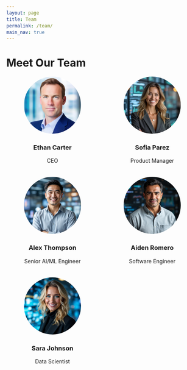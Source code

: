 ```yaml
---
layout: page
title: Team
permalink: /team/
main_nav: true
---
```


# Meet Our Team

<div style="display: grid; grid-template-columns: repeat(auto-fit, minmax(200px, 1fr)); gap: 20px;">

  <div style="text-align: center;">
    <img src="./assets/emp1.jpg" alt="Employee 1" style="width: 150px; height: 150px; border-radius: 50%;">
    <h3>Ethan Carter</h3>
    <p>CEO</p>
  </div>

  <div style="text-align: center;">
    <img src="./assets/emp2.jpg" alt="Employee 2" style="width: 150px; height: 150px; border-radius: 50%;">
    <h3>Sofia Parez</h3>
    <p>Product Manager</p>
  </div>

  <div style="text-align: center;">
    <img src="./assets/emp3.jpg" alt="Employee 3" style="width: 150px; height: 150px; border-radius: 50%;">
    <h3>Alex Thompson</h3>
    <p>Senior AI/ML Engineer</p>
  </div>

  <div style="text-align: center;">
    <img src="./assets/emp4.jpg" alt="Employee 4" style="width: 150px; height: 150px; border-radius: 50%;">
    <h3>Aiden Romero</h3>
    <p>Software Engineer</p>
  </div>

  <div style="text-align: center;">
    <img src="./assets/emp5.jpg" alt="Employee 5" style="width: 150px; height: 150px; border-radius: 50%;">
    <h3>Sara Johnson</h3>
    <p>Data Scientist</p>
  </div>

</div>
